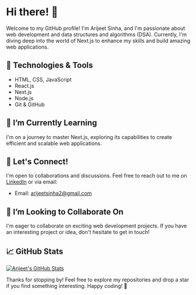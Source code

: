 # Hi there! 👋

Welcome to my GitHub profile! I'm Arijeet Sinha, and I'm passionate about web development and data structures and algorithms (DSA). Currently, I'm diving deep into the world of Next.js to enhance my skills and build amazing web applications.

## 🔧 Technologies & Tools
- HTML, CSS, JavaScript
- React.js
- Next.js
- Node.js
- Git & GitHub

## 🌱 I’m Currently Learning
I'm on a journey to master Next.js, exploring its capabilities to create efficient and scalable web applications.

## 💬 Let's Connect!
I'm open to collaborations and discussions. Feel free to reach out to me on [LinkedIn]([https://www.linkedin.com/in/arijeet-sinha/](https://www.linkedin.com/in/arijeet-sinha-690117266/)) or via email:

- Email: arijeetsinha2@gmail.com

## 🤝 I’m Looking to Collaborate On
I'm eager to collaborate on exciting web development projects. If you have an interesting project or idea, don't hesitate to get in touch!

## 📈 GitHub Stats
[![Arijeet's GitHub Stats](https://github-readme-stats.vercel.app/api?username=your-username&show_icons=true&hide=issues&count_private=true)](https://github.com/Arijeet2302)

Thanks for stopping by! Feel free to explore my repositories and drop a star if you find something interesting. Happy coding! 🚀
